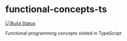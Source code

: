# functional-concepts-ts
[![Build Status](https://travis-ci.org/benbraou/functional-concepts-ts.svg?branch=main)](https://travis-ci.org/benbraou/functional-concepts-ts)

Functional programming concepts visited in TypeScript
